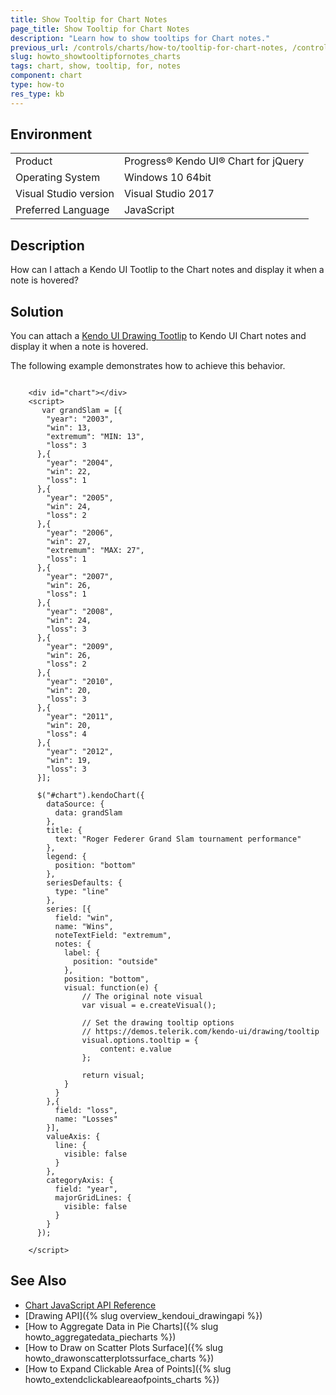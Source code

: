```yaml
---
title: Show Tooltip for Chart Notes
page_title: Show Tooltip for Chart Notes
description: "Learn how to show tooltips for Chart notes."
previous_url: /controls/charts/how-to/tooltip-for-chart-notes, /controls/charts/how-to/integration/tooltip-for-chart-notes, /controls/layout/tooltip/how-to/tooltip-for-chart-notes-charts
slug: howto_showtooltipfornotes_charts
tags: chart, show, tooltip, for, notes
component: chart
type: how-to
res_type: kb
---
```


## Environment

<table>
 <tr>
  <td>Product</td>
  <td>Progress® Kendo UI® Chart for jQuery</td>
 </tr>
 <tr>
  <td>Operating System</td>
  <td>Windows 10 64bit</td>
 </tr>
 <tr>
  <td>Visual Studio version</td>
  <td>Visual Studio 2017</td>
 </tr>
 <tr>
  <td>Preferred Language</td>
  <td>JavaScript</td>
 </tr>
</table>

## Description

How can I attach a Kendo UI Tootlip to the Chart notes and display it when a note is hovered?

## Solution

You can attach a [Kendo UI Drawing Tootlip](https://demos.telerik.com/kendo-ui/drawing/tooltip) to Kendo UI Chart notes and display it when a note is hovered.

The following example demonstrates how to achieve this behavior.

```dojo

    <div id="chart"></div>
    <script>
       var grandSlam = [{
        "year": "2003",
        "win": 13,
        "extremum": "MIN: 13",
        "loss": 3
      },{
        "year": "2004",
        "win": 22,
        "loss": 1
      },{
        "year": "2005",
        "win": 24,
        "loss": 2
      },{
        "year": "2006",
        "win": 27,
        "extremum": "MAX: 27",
        "loss": 1
      },{
        "year": "2007",
        "win": 26,
        "loss": 1
      },{
        "year": "2008",
        "win": 24,
        "loss": 3
      },{
        "year": "2009",
        "win": 26,
        "loss": 2
      },{
        "year": "2010",
        "win": 20,
        "loss": 3
      },{
        "year": "2011",
        "win": 20,
        "loss": 4
      },{
        "year": "2012",
        "win": 19,
        "loss": 3
      }];

      $("#chart").kendoChart({
        dataSource: {
          data: grandSlam
        },
        title: {
          text: "Roger Federer Grand Slam tournament performance"
        },
        legend: {
          position: "bottom"
        },
        seriesDefaults: {
          type: "line"
        },
        series: [{
          field: "win",
          name: "Wins",
          noteTextField: "extremum",
          notes: {
            label: {
              position: "outside"
            },
            position: "bottom",
            visual: function(e) {
                // The original note visual
                var visual = e.createVisual();

                // Set the drawing tooltip options
                // https://demos.telerik.com/kendo-ui/drawing/tooltip
                visual.options.tooltip = {
                    content: e.value
                };

                return visual;
            }
          }
        },{
          field: "loss",
          name: "Losses"
        }],
        valueAxis: {
          line: {
            visible: false
          }
        },
        categoryAxis: {
          field: "year",
          majorGridLines: {
            visible: false
          }
        }
      });

    </script>
```

## See Also

* [Chart JavaScript API Reference](/api/javascript/dataviz/ui/chart)
* [Drawing API]({% slug overview_kendoui_drawingapi %})
* [How to Aggregate Data in Pie Charts]({% slug howto_aggregatedata_piecharts %})
* [How to Draw on Scatter Plots Surface]({% slug howto_drawonscatterplotssurface_charts %})
* [How to Expand Clickable Area of Points]({% slug howto_extendclickableareaofpoints_charts %})
